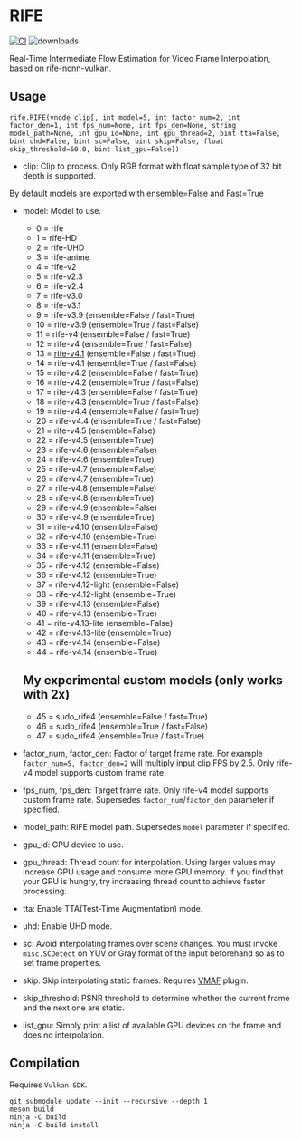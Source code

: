# RIFE

[![CI](https://github.com/HomeOfVapourSynthEvolution/VapourSynth-RIFE-ncnn-Vulkan/actions/workflows/CI.yml/badge.svg)](https://github.com/HomeOfVapourSynthEvolution/VapourSynth-RIFE-ncnn-Vulkan/actions/workflows/CI.yml)
![downloads](https://img.shields.io/github/downloads/HomeOfVapourSynthEvolution/VapourSynth-RIFE-ncnn-Vulkan/total.svg)

Real-Time Intermediate Flow Estimation for Video Frame Interpolation, based on [rife-ncnn-vulkan](https://github.com/nihui/rife-ncnn-vulkan).


## Usage
    rife.RIFE(vnode clip[, int model=5, int factor_num=2, int factor_den=1, int fps_num=None, int fps_den=None, string model_path=None, int gpu_id=None, int gpu_thread=2, bint tta=False, bint uhd=False, bint sc=False, bint skip=False, float skip_threshold=60.0, bint list_gpu=False])

- clip: Clip to process. Only RGB format with float sample type of 32 bit depth is supported.

By default models are exported with ensemble=False and Fast=True

- model: Model to use.
  - 0 = rife
  - 1 = rife-HD
  - 2 = rife-UHD
  - 3 = rife-anime
  - 4 = rife-v2
  - 5 = rife-v2.3
  - 6 = rife-v2.4
  - 7 = rife-v3.0
  - 8 = rife-v3.1
  - 9 = rife-v3.9 (ensemble=False / fast=True)
  - 10 = rife-v3.9 (ensemble=True / fast=False)
  - 11 = rife-v4 (ensemble=False / fast=True)
  - 12 = rife-v4 (ensemble=True / fast=False)
  - 13 = [rife-v4.1](https://github.com/mirrorsysu/rife-ncnn-vulkan/tree/model_4_1) (ensemble=False / fast=True)
  - 14 = rife-v4.1 (ensemble=True / fast=False)
  - 15 = rife-v4.2 (ensemble=False / fast=True)
  - 16 = rife-v4.2 (ensemble=True / fast=False)
  - 17 = rife-v4.3 (ensemble=False / fast=True)
  - 18 = rife-v4.3 (ensemble=True / fast=False)
  - 19 = rife-v4.4 (ensemble=False / fast=True)
  - 20 = rife-v4.4 (ensemble=True / fast=False)
  - 21 = rife-v4.5 (ensemble=False)
  - 22 = rife-v4.5 (ensemble=True)
  - 23 = rife-v4.6 (ensemble=False)
  - 24 = rife-v4.6 (ensemble=True)
  - 25 = rife-v4.7 (ensemble=False)
  - 26 = rife-v4.7 (ensemble=True)
  - 27 = rife-v4.8 (ensemble=False)
  - 28 = rife-v4.8 (ensemble=True)
  - 29 = rife-v4.9 (ensemble=False)
  - 30 = rife-v4.9 (ensemble=True)
  - 31 = rife-v4.10 (ensemble=False)
  - 32 = rife-v4.10 (ensemble=True)
  - 33 = rife-v4.11 (ensemble=False)
  - 34 = rife-v4.11 (ensemble=True)
  - 35 = rife-v4.12 (ensemble=False)
  - 36 = rife-v4.12 (ensemble=True)
  - 37 = rife-v4.12-light (ensemble=False)
  - 38 = rife-v4.12-light (ensemble=True)
  - 39 = rife-v4.13 (ensemble=False)
  - 40 = rife-v4.13 (ensemble=True)
  - 41 = rife-v4.13-lite (ensemble=False)
  - 42 = rife-v4.13-lite (ensemble=True)
  - 43 = rife-v4.14 (ensemble=False)
  - 44 = rife-v4.14 (ensemble=True)
  ## My experimental custom models (only works with 2x)

  - 45 = sudo_rife4 (ensemble=False / fast=True)
  - 46 = sudo_rife4 (ensemble=True / fast=False)
  - 47 = sudo_rife4 (ensemble=True / fast=True)

- factor_num, factor_den: Factor of target frame rate. For example `factor_num=5, factor_den=2` will multiply input clip FPS by 2.5. Only rife-v4 model supports custom frame rate.

- fps_num, fps_den: Target frame rate. Only rife-v4 model supports custom frame rate. Supersedes `factor_num`/`factor_den` parameter if specified.

- model_path: RIFE model path. Supersedes `model` parameter if specified.

- gpu_id: GPU device to use.

- gpu_thread: Thread count for interpolation. Using larger values may increase GPU usage and consume more GPU memory. If you find that your GPU is hungry, try increasing thread count to achieve faster processing.

- tta: Enable TTA(Test-Time Augmentation) mode.

- uhd: Enable UHD mode.

- sc: Avoid interpolating frames over scene changes. You must invoke `misc.SCDetect` on YUV or Gray format of the input beforehand so as to set frame properties.

- skip: Skip interpolating static frames. Requires [VMAF](https://github.com/HomeOfVapourSynthEvolution/VapourSynth-VMAF) plugin.

- skip_threshold: PSNR threshold to determine whether the current frame and the next one are static.

- list_gpu: Simply print a list of available GPU devices on the frame and does no interpolation.

## Compilation

Requires `Vulkan SDK`.

```
git submodule update --init --recursive --depth 1
meson build
ninja -C build
ninja -C build install
```
